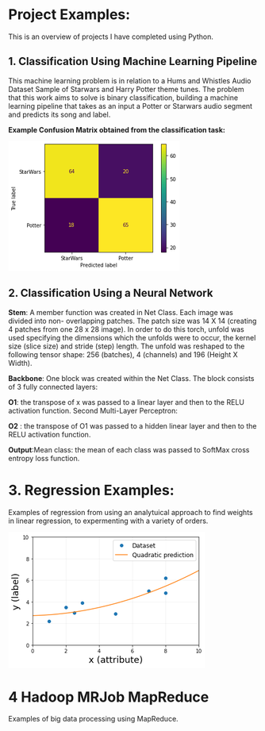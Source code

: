# Project Examples:

This is an overview of projects I have completed using Python. 

## 1. Classification Using Machine Learning Pipeline

This machine learning problem is in relation to a Hums and Whistles Audio Dataset Sample of Starwars and Harry Potter theme tunes. The problem that this work aims to solve is binary classification, building a machine learning pipeline that takes as an input a Potter or Starwars audio segment and predicts its song and label.


  **Example Confusion Matrix obtained from the classification task:**

![](https://github.com/DavidJCullen/Data-Science-Portfolio-/blob/gh-pages/images/Confusion%20Matrix.png)

## 2. Classification Using a Neural Network

**Stem**: A member function was created in Net Class. Each image was divided into non- overlapping patches. The patch size was 14 X 14 (creating 4 patches from one 28 x 28 image). In order to do this torch, unfold was used specifying the dimensions which the unfolds were to occur, the kernel size (slice size) and stride (step) length. The unfold was reshaped to the following tensor shape: 256 (batches), 4 (channels) and 196 (Height X Width).

**Backbone**: One block was created within the Net Class. The block consists of 3 fully connected layers:

**O1**: the transpose of x was passed to a linear layer and then to the RELU activation function.
Second Multi-Layer Perceptron:

**O2** : the transpose of O1 was passed to a hidden linear layer and then to the RELU activation function.

**Output**:Mean class: the mean of each class was passed to SoftMax cross entropy loss function. 


# 3. Regression Examples:

Examples of regression from using an analytuical approach to find weights in linear regression, to expermenting with a variety of orders.


![](https://github.com/DavidJCullen/Data-Science-Portfolio-/blob/gh-pages/images/Regression%20Example.png)

# 4 Hadoop MRJob MapReduce 

Examples of big data processing using MapReduce.








